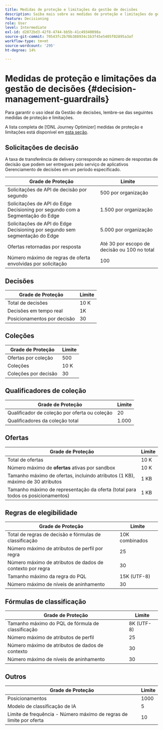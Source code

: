 ```yaml
---
title: Medidas de proteção e limitações da gestão de decisões
description: Saiba mais sobre as medidas de proteção e limitações do gerenciamento de decisão.
feature: Decisioning
role: User
level: Intermediate
exl-id: d2872bd3-42f8-4744-bb5b-41c49340098a
source-git-commit: 70543fc2b70b388934c1b3f45e5405f02895a3af
workflow-type: tm+mt
source-wordcount: '295'
ht-degree: 14%

---
```


# Medidas de proteção e limitações da gestão de decisões {#decision-management-guardrails}

Para garantir o uso ideal da Gestão de decisões, lembre-se das seguintes medidas de proteção e limitações.

A lista completa de [!DNL Journey Optimizer] medidas de proteção e limitações está disponível em [esta seção](../start/guardrails.md).

## Solicitações de decisão

A taxa de transferência de delivery corresponde ao número de respostas de decisão que podem ser entregues pelo serviço de aplicativos Gerenciamento de decisões em um período especificado.

| Grade de Proteção | Limite |
| ------- | ------- |
| Solicitações de API de decisão por segundo | 500 por organização |
| Solicitações de API do Edge Decisioning por segundo com a Segmentação do Edge | 1.500 por organização |
| Solicitações de API do Edge Decisioning por segundo sem segmentação do Edge | 5.000 por organização |
| Ofertas retornadas por resposta | Até 30 por escopo de decisão ou 100 no total |
| Número máximo de regras de oferta envolvidas por solicitação | 100 |

## Decisões

| Grade de Proteção | Limite |
| ------- | ------- |
| Total de decisões | 10 K |
| Decisões em tempo real | 1K |
| Posicionamentos por decisão | 30 |

## Coleções

| Grade de Proteção | Limite |
| ------- | ------- |
| Ofertas por coleção | 500 |
| Coleções | 10 K |
| Coleções por decisão | 30 |

## Qualificadores de coleção

| Grade de Proteção | Limite |
| ------- | ------- |
| Qualificador de coleção por oferta ou coleção | 20 |
| Qualificadores da coleção total | 1.000 |

## Ofertas

| Grade de Proteção | Limite |
| ------- | ------- |
| Total de ofertas | 10 K |
| Número máximo de **ofertas** ativas por sandbox | 10 K |
| Tamanho máximo de ofertas, incluindo atributos (1 KB), máximo de 30 atributos | 1 KB |
| Tamanho máximo de representação da oferta (total para todos os posicionamentos) | 1 KB |

## Regras de elegibilidade

| Grade de Proteção | Limite |
| ------- | ------- |
| Total de regras de decisão e fórmulas de classificação | 10K combinados |
| Número máximo de atributos de perfil por regra | 25 |
| Número máximo de atributos de dados de contexto por regra | 30 |
| Tamanho máximo da regra do PQL | 15K (UTF-8) |
| Número máximo de níveis de aninhamento | 30 |

## Fórmulas de classificação

| Grade de Proteção | Limite |
| ------- | ------- |
| Tamanho máximo do PQL de fórmula de classificação | 8K (UTF-8) |
| Número máximo de atributos de perfil | 25 |
| Número máximo de atributos de dados de contexto | 30 |
| Número máximo de níveis de aninhamento | 30 |

## Outros

| Grade de Proteção | Limite |
| ------- | ------- |
| Posicionamentos | 1000 |
| Modelo de classificação de IA | 5 |
| Limite de frequência - Número máximo de regras de limite por oferta | 10 |
